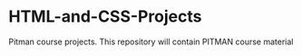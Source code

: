 # HTML-and-CSS-Projects
Pitman course projects.
This repository will contain PITMAN course material
